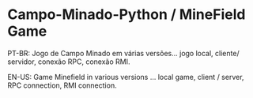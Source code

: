 # Campo-Minado-Python / MineField Game

PT-BR: Jogo de Campo Minado em várias versões... jogo local, cliente/ servidor, conexão RPC, conexão RMI.


EN-US: Game Minefield in various versions ... local game, client / server, RPC connection, RMI connection.
